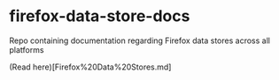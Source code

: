 # firefox-data-store-docs
Repo containing documentation regarding Firefox data stores across all platforms

(Read here)[Firefox%20Data%20Stores.md]
